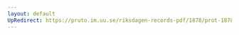 ```yaml
---
layout: default
UpRedirect: https://pruto.im.uu.se/riksdagen-records-pdf/1878/prot-1878--fk--037/prot-1878--fk--037_038.pdf
---
```


